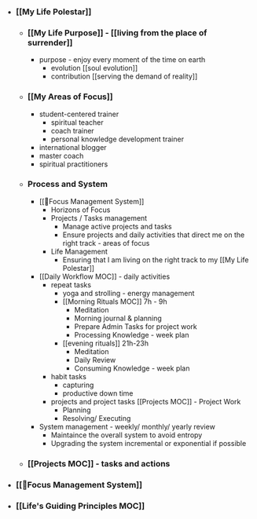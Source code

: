 - ### [[My Life Polestar]]
    - ### [[My Life Purpose]] - [[living from the place of surrender]] 
        - purpose - enjoy every moment of the time on earth
            - evolution [[soul evolution]]
            - contribution [[serving the demand of reality]]
    - ### [[My Areas of Focus]]
        - student-centered trainer
            - spiritual teacher
            - coach trainer
            - personal knowledge development trainer
        - international blogger
        - master coach
        - spiritual practitioners
    - ### Process and System 
        - [[🌱Focus Management System]]
            - Horizons of Focus
            - Projects / Tasks management
                - Manage active projects and tasks
                - Ensure projects and daily activities that direct me on the right track - areas of focus
            - Life Management
                - Ensuring that I am living on the right track to my [[My Life Polestar]]
        - [[Daily Workflow MOC]] - daily activities
            - repeat tasks
                - yoga and strolling - energy management
                - [[Morning Rituals MOC]] 7h - 9h
                    - Meditation
                    - Morning journal & planning
                    - Prepare Admin Tasks for project work
                    - Processing Knowledge - week plan
                - [[evening rituals]] 21h-23h
                    - Meditation
                    - Daily Review
                    - Consuming Knowledge - week plan
            - habit tasks
                - capturing
                - productive down time
            - projects and project tasks [[Projects MOC]] - Project Work
                - Planning
                - Resolving/ Executing
        - System management - weekly/ monthly/ yearly review
            - Maintaince the overall system to avoid entropy
            - Upgrading the system incremental or exponential if possible
    - ### [[Projects MOC]] - tasks and actions
- ### [[🌱Focus Management System]]
- ### [[Life's Guiding Principles MOC]]
